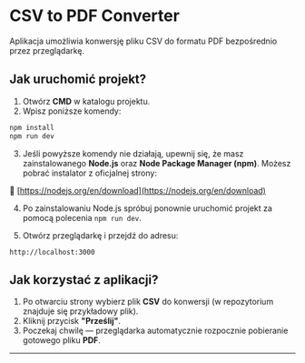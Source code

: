# CSV to PDF Converter

Aplikacja umożliwia konwersję pliku CSV do formatu PDF bezpośrednio przez przeglądarkę.

## Jak uruchomić projekt?

1. Otwórz **CMD** w katalogu projektu.
2. Wpisz poniższe komendy:

```bash
npm install
npm run dev
```

3. Jeśli powyższe komendy nie działają, upewnij się, że masz zainstalowanego **Node.js** oraz **Node Package Manager (npm)**. Możesz pobrać instalator z oficjalnej strony:

🔗 [https://nodejs.org/en/download](https://nodejs.org/en/download)

4. Po zainstalowaniu Node.js spróbuj ponownie uruchomić projekt za pomocą polecenia `npm run dev`.

5. Otwórz przeglądarkę i przejdź do adresu:

```
http://localhost:3000
```

## Jak korzystać z aplikacji?

1. Po otwarciu strony wybierz plik **CSV** do konwersji (w repozytorium znajduje się przykładowy plik).
2. Kliknij przycisk **"Prześlij"**.
3. Poczekaj chwilę — przeglądarka automatycznie rozpocznie pobieranie gotowego pliku **PDF**.

---
